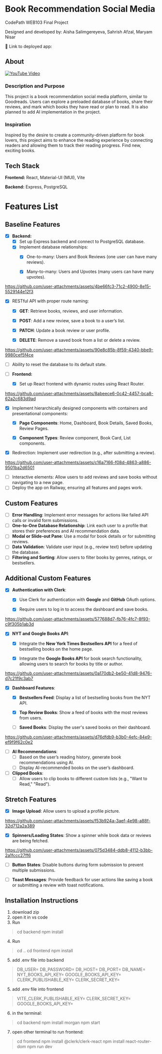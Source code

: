 
# Book Recommendation Social Media

  

CodePath WEB103 Final Project

  

Designed and developed by: Aisha Salimgereyeva, Sahrish Afzal, Maryam Nisar

  

🔗 Link to deployed app:

  

## About

  [![YouTube Video](https://img.youtube.com/vi/CQt7erndSao/0.jpg)](https://youtu.be/CQt7erndSao)


### Description and Purpose

  

This project is a book recommendation social media platform, similar to Goodreads. Users can explore a preloaded database of books, share their reviews, and mark which books they have read or plan to read. It is also planned to add AI implementation in the project. 

  

### Inspiration

  

Inspired by the desire to create a community-driven platform for book lovers, this project aims to enhance the reading experience by connecting readers and allowing them to track their reading progress. Find new, exciting books.

  

## Tech Stack

  

**Frontend:** React, Material-UI (MUI), Vite

  

**Backend:** Express, PostgreSQL

  

# Features List

## Baseline Features
- [X] **Backend:**
  - [x] Set up Express backend and connect to PostgreSQL database.
  - [x] Implement database relationships:
    - [X] One-to-many: Users and Book Reviews (one user can have many reviews).
    - [X] Many-to-many: Users and Upvotes (many users can have many upvotes).
       

https://github.com/user-attachments/assets/4be66fc3-71c2-4900-8e15-5529144e12f3



  - [X] RESTful API with proper route naming:
    - [x] **GET**: Retrieve books, reviews, and user information.
    - [x] **POST**: Add a new review, save a book to a user’s list.
    - [x] **PATCH**: Update a book review or user profile.
    - [x] **DELETE**: Remove a saved book from a list or delete a review.
       

https://github.com/user-attachments/assets/90e8c85b-8f59-4340-bbe9-9980cef5f4ce


  - [ ] Ability to reset the database to its default state.


- [ ] **Frontend:**
  - [x] Set up React frontend with dynamic routes using React Router.


https://github.com/user-attachments/assets/8abeece6-0c42-4457-bca8-62a2c683d9ad



  - [x] Implement hierarchically designed components with containers and presentational components:
    - [x] **Page Components**: Home, Dashboard, Book Details, Saved Books, Review Pages.
    - [x] **Component Types**: Review component, Book Card, List components.
       

  - [x] Redirection: Implement user redirection (e.g., after submitting a review).
  

https://github.com/user-attachments/assets/c16a7166-f08d-4863-a886-9501ba2d6501


  - [ ] Interactive elements: Allow users to add reviews and save books without navigating to a new page.
  - [ ] Deploy the app on Railway, ensuring all features and pages work.

## Custom Features
- [ ] **Error Handling**: Implement error messages for actions like failed API calls or invalid form submissions.
- [ ] **One-to-One Database Relationship**: Link each user to a profile that stores their preferences and AI recommendation data.
- [ ] **Modal or Slide-out Pane**: Use a modal for book details or for submitting reviews.
- [ ] **Data Validation**: Validate user input (e.g., review text) before updating the database.
- [ ] **Filtering and Sorting**: Allow users to filter books by genres, ratings, or bestsellers.

## Additional Custom Features
- [x] **Authentication with Clerk**:
  - [x] Use Clerk for authentication with **Google** and **GitHub** OAuth options.
  - [x] Require users to log in to access the dashboard and save books.


https://github.com/user-attachments/assets/577688d7-fb76-4fc7-8f93-c9f305b1ab3d


- [x] **NYT and Google Books API**:
  - [x] Integrate the **New York Times Bestsellers API** for a feed of bestselling books on the home page.
  - [x] Integrate the **Google Books API** for book search functionality, allowing users to search for books by title or author.


https://github.com/user-attachments/assets/0a170db2-be50-41d8-9476-d7c21f9c3ab7


- [x] **Dashboard Features**:
  - [X] **Bestsellers Feed**: Display a list of bestselling books from the NYT API.
  - [X] **Top Review Books**: Show a feed of books with the most reviews from users.
  - [ ] **Saved Books**: Display the user's saved books on their dashboard.


https://github.com/user-attachments/assets/d76dfdb9-b3b0-4efc-84e9-ef9f9f62c0e2


- [ ] **AI Recommendations**:
  - [ ] Based on the user’s reading history, generate book recommendations using AI.
  - [ ] Display AI-recommended books on the user’s dashboard.

- [ ] **Clipped Books**:
  - [ ] Allow users to clip books to different custom lists (e.g., "Want to Read," "Read").

## Stretch Features
- [X] **Image Upload**: Allow users to upload a profile picture.


https://github.com/user-attachments/assets/f53b924a-3aef-4e98-a88f-32d712a2a389

      
- [X] **Spinners/Loading States**: Show a spinner while book data or reviews are being fetched.


https://github.com/user-attachments/assets/075d3484-ddb8-4112-b3bb-2a1fccc27ff6


- [ ] **Button States**: Disable buttons during form submission to prevent multiple submissions.
- [ ] **Toast Messages**: Provide feedback for user actions like saving a book or submitting a review with toast notifications.

  
## Installation Instructions

1.  download zip
2.  open it in vs code
3.  Run

> cd backend
> npm install


4.  Run
> cd ..
> cd frontend
> npm install

5.  add .env file into backend
> DB_USER=
> DB_PASSWORD=
> DB_HOST=
> DB_PORT=
> DB_NAME= 
> NYT_BOOKS_API_KEY=
> GOOGLE_BOOKS_API_KEY=
> CLERK_PUBLISHABLE_KEY=
>CLERK_SECRET_KEY=

5.  add .env file into frontend
>VITE_CLERK_PUBLISHABLE_KEY=
>CLERK_SECRET_KEY=
>GOOGLE_BOOKS_API_KEY=

6.  in the terminal:

>cd backend
>npm install morgan
>npm start

7.  open other terminal to run frontend:

>cd frontend
>npm install @clerk/clerk-react
>npm install react-router-dom
>npm run dev
